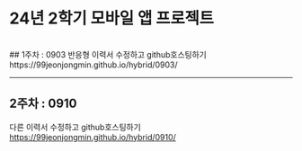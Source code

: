 # 24년 2학기 모바일 앱 프로젝트
<br>
## 1주차 : 0903
반응형 이력서 수정하고 github호스팅하기
https://99jeonjongmin.github.io/hybrid/0903/

---
## 2주차 : 0910
다른 이력서 수정하고 github호스팅하기
https://99jeonjongmin.github.io/hybrid/0910/

